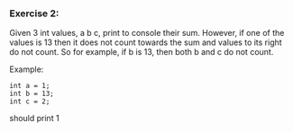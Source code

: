 ### Exercise 2:
Given 3 int values, a b c, print to console their sum. However, if one of the values is 13 then it does not count towards the sum and values to its right do not count. So for example, if b is 13, then both b and c do not count.

Example:
```
int a = 1;
int b = 13;
int c = 2;
```
should print 1